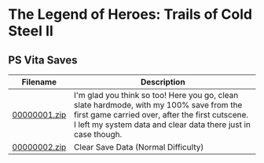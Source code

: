 # The Legend of Heroes: Trails of Cold Steel II

## PS Vita Saves

| Filename | Description |
|----------|-------------|
| [00000001.zip](00000001.zip) | I'm glad you think so too! Here you go, clean slate hardmode, with my 100% save from the first game carried over, after the first cutscene. I left my system data and clear data there just in case though.  |
| [00000002.zip](00000002.zip) | Clear Save Data (Normal Difficulty)  |
